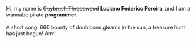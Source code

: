 Hi, my name is ~~Guybrush Threepwood~~ **Luciano Federico Pereira**, and I am a ~~wannabe pirate~~ **programmer**.<br><br>A short song: 660 bounty of doubloons gleams in the sun, a treasure hunt has just begun! Arrr!
